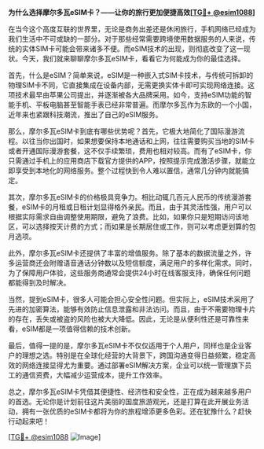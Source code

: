 **为什么选择摩尔多瓦eSIM卡？——让你的旅行更加便捷高效[[TG💪+ @esim1088](https://t.me/s/esim1088)]**

在当今这个高度互联的世界里，无论是商务出差还是休闲旅行，手机网络已经成为我们生活中不可或缺的一部分。对于那些经常需要跨境使用数据服务的人来说，传统的实体SIM卡可能会带来诸多不便。而eSIM技术的出现，则彻底改变了这一现状。今天，我们就来聊聊摩尔多瓦eSIM卡，看看它为何能成为你的最佳选择。

首先，什么是eSIM？简单来说，eSIM是一种嵌入式SIM卡技术，与传统可拆卸的物理SIM卡不同，它直接集成在设备内部，无需更换实体卡即可实现网络连接。这项技术最早由苹果公司提出，并逐渐被各大品牌采用。如今，支持eSIM功能的智能手机、平板电脑甚至智能手表已经非常普遍。而摩尔多瓦作为东欧的一个小国，近年来也紧跟科技潮流，推出了自己的eSIM服务。

那么，摩尔多瓦eSIM卡到底有哪些优势呢？首先，它极大地简化了国际漫游流程。以往当你出国时，如果想要保持本地通话和上网，往往需要购买当地的SIM卡或者开通国际漫游套餐，这不仅手续繁琐，费用也相对较高。而有了eSIM卡，你只需通过手机上的应用商店下载官方提供的APP，按照提示完成激活步骤，就能立即享受到本地化的网络服务。整个过程快到令人难以置信，通常几分钟内就能搞定。

其次，摩尔多瓦eSIM卡的价格极具竞争力。相比动辄几百元人民币的传统漫游套餐，eSIM卡的月租或日租计划显得格外亲民。而且，由于其灵活性强，用户可以根据实际需求自由调整使用期限，避免了浪费。比如，如果你只是短期访问该地区，可以选择按天计费的方式；而如果是长期居住或工作，则可以考虑更划算的包月选项。

此外，摩尔多瓦eSIM卡还提供了丰富的增值服务。除了基本的数据流量之外，许多运营商还会附赠语音通话分钟数以及短信额度，满足用户的多样化需求。同时，为了保障用户体验，这些服务商通常会提供24小时在线客服支持，确保任何问题都能得到及时解决。

当然，提到eSIM卡，很多人可能会担心安全性问题。但实际上，eSIM技术采用了先进的加密算法，能够有效防止信息泄露和非法访问。而且，由于不需要物理卡片的存在，丢失或被盗的风险也被大大降低。因此，无论是从便利性还是可靠性来看，eSIM都是一项值得信赖的技术创新。

最后，值得一提的是，摩尔多瓦eSIM卡不仅仅适用于个人用户，同样也是企业客户的理想之选。特别是在全球化经营的大背景下，跨国沟通变得日益频繁，稳定高效的网络连接显得尤为重要。通过部署eSIM解决方案，企业可以统一管理旗下员工的通信资费，大幅减少运营成本，提升工作效率。

总之，摩尔多瓦eSIM卡凭借其便捷性、经济性和安全性，正在成为越来越多用户的首选。无论你是计划前往这片美丽的国度旅游观光，还是打算在此开展业务活动，拥有一张优质的eSIM卡都将为你的旅程增添更多色彩。还在犹豫什么？赶快行动起来吧！

[[TG💪+ @esim1088](https://t.me/s/esim1088) ![Image](https://i.postimg.cc/4NQfJmqS/Snipaste-2025-05-13-00-14-12.png)]